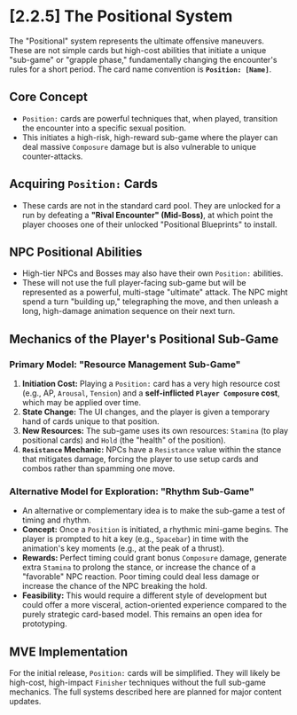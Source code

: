 <!-- Status: V2.0 Feature - Design is conceptual. MVE will use a simplified version. -->

# [2.2.5] The Positional System

The "Positional" system represents the ultimate offensive maneuvers. These are not simple cards but high-cost abilities that initiate a unique "sub-game" or "grapple phase," fundamentally changing the encounter's rules for a short period. The card name convention is **`Position: [Name]`**.

## Core Concept
*   `Position:` cards are powerful techniques that, when played, transition the encounter into a specific sexual position.
*   This initiates a high-risk, high-reward sub-game where the player can deal massive `Composure` damage but is also vulnerable to unique counter-attacks.

## Acquiring `Position:` Cards
*   These cards are not in the standard card pool. They are unlocked for a run by defeating a **"Rival Encounter" (Mid-Boss)**, at which point the player chooses one of their unlocked "Positional Blueprints" to install.

## NPC Positional Abilities
*   High-tier NPCs and Bosses may also have their own `Position:` abilities.
*   These will not use the full player-facing sub-game but will be represented as a powerful, multi-stage "ultimate" attack. The NPC might spend a turn "building up," telegraphing the move, and then unleash a long, high-damage animation sequence on their next turn.

## Mechanics of the Player's Positional Sub-Game

### **Primary Model: "Resource Management Sub-Game"**
1.  **Initiation Cost:** Playing a `Position:` card has a very high resource cost (e.g., AP, `Arousal`, `Tension`) and a **self-inflicted `Player Composure` cost**, which may be applied over time.
2.  **State Change:** The UI changes, and the player is given a temporary hand of cards unique to that position.
3.  **New Resources:** The sub-game uses its own resources: `Stamina` (to play positional cards) and `Hold` (the "health" of the position).
4.  **`Resistance` Mechanic:** NPCs have a `Resistance` value within the stance that mitigates damage, forcing the player to use setup cards and combos rather than spamming one move.

### **Alternative Model for Exploration: "Rhythm Sub-Game"**
*   An alternative or complementary idea is to make the sub-game a test of timing and rhythm.
*   **Concept:** Once a `Position` is initiated, a rhythmic mini-game begins. The player is prompted to hit a key (e.g., `Spacebar`) in time with the animation's key moments (e.g., at the peak of a thrust).
*   **Rewards:** Perfect timing could grant bonus `Composure` damage, generate extra `Stamina` to prolong the stance, or increase the chance of a "favorable" NPC reaction. Poor timing could deal less damage or increase the chance of the NPC breaking the hold.
*   **Feasibility:** This would require a different style of development but could offer a more visceral, action-oriented experience compared to the purely strategic card-based model. This remains an open idea for prototyping.

## MVE Implementation
For the initial release, `Position:` cards will be simplified. They will likely be high-cost, high-impact `Finisher` techniques without the full sub-game mechanics. The full systems described here are planned for major content updates.